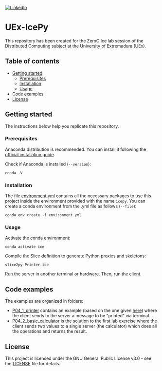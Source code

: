 <!-- PROJECT SHIELDS -->
<!--
*** I'm using markdown "reference style" links for readability.
*** Reference links are enclosed in brackets [ ] instead of parentheses ( ).
*** See the bottom of this document for the declaration of the reference variables
*** for contributors-url, forks-url, etc. This is an optional, concise syntax you may use.
*** https://www.markdownguide.org/basic-syntax/#reference-style-links
-->
[![LinkedIn][linkedin-shield]][linkedin-url]

# UEx-IcePy
This repository has been created for the ZeroC Ice lab session of the Distributed Computing subject at the University of Extremadura (UEx).

## Table of contents
* [Getting started](#getting-started)
  * [Prerequisites](#prerequisites)
  * [Installation](#installation)
  * [Usage](#usage)
* [Code examples](#code-examples)
* [License](#license)

## Getting started
The instructions below help you replicate this repository.

### Prerequisites
Anaconda distribution is recommended. You can install it following the [official installation guide](https://docs.anaconda.com/anaconda/install/linux/).

Check if Anaconda is installed (`--version`):
```
conda -V
```

### Installation
The file [environment.yml](environment.yml) contains all the necessary packages to use this project inside the environment provided with the name `icepy`. You can create a conda environment from the .yml file as follows (`--file`):
```
conda env create -f environment.yml
```

### Usage
Activate the conda environment:
```
conda activate ice
```

Compile the Slice definition to generate Python proxies and skeletons:
```
slice2py Printer.ice
```

Run the server in another terminal or hardware. Then, run the client.

## Code examples
The examples are organized in folders:
* [P04_1_printer](P04_1_printer) contains an example (based on the one given [here][ice-hello-world]) where the client sends to the server a message to be "printed" via terminal.
* [P04_2_basic_calculator](P04_2_basic_calculator) is the solution to the first lab exercise where the client sends two values to a single server (the calculator) which does all the operations and returns the result.
<!---
* [CD22_23-P05_1_calculator_pro](CD22_23-P05_1_calculator_pro) is the solution to the second lab exercise. The client receives the IP addresses and ports of the servers via the terminal. One server performs addition and subtraction and the other division and multiplication, each returning the result to the client.
* [CD22_23-P05_2_bank](CD22_23-P05_2_bank) as an example of a simulation of a real-life problem or situation. It requires the compilers `slice2py` (currently under the Anaconda environment) and `slice2cpp` (installations details can be found [here][ice-cpp]). Makefile included. Only localhost.
-->

## License
This project is licensed under the GNU General Public License v3.0 - see the [LICENSE](LICENSE) file for details.

<!-- MARKDOWN LINKS & IMAGES -->
<!-- https://www.markdownguide.org/basic-syntax/#reference-style-links -->
[linkedin-shield]: https://img.shields.io/badge/LinkedIn-0077B5?style=for-the-badge&logo=linkedin&logoColor=white
[linkedin-url]: https://linkedin.com/in/sfandres
[ice-hello-world]: https://doc.zeroc.com/ice/3.7/hello-world-application/writing-an-ice-application-with-python
[ice-cpp]: https://zeroc.com/downloads/ice/3.7/cpp
